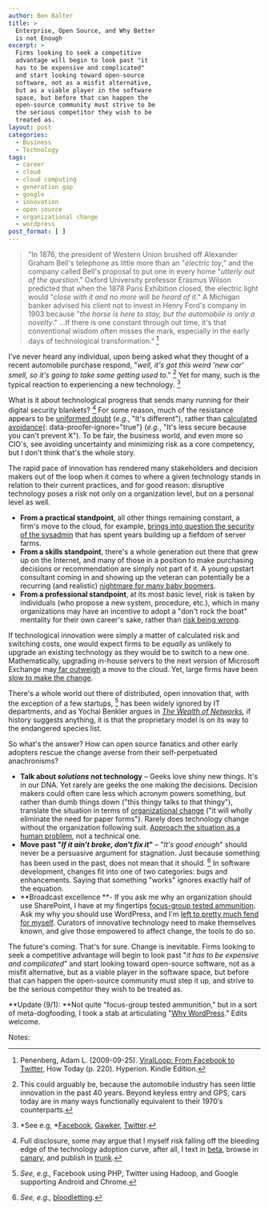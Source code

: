 ```yaml
---
author: Ben Balter
title: >
  Enterprise, Open Source, and Why Better
  is not Enough
excerpt: >
  Firms looking to seek a competitive
  advantage will begin to look past "it
  has to be expensive and complicated"
  and start looking toward open-source
  software, not as a misfit alternative,
  but as a viable player in the software
  space, but before that can happen the
  open-source community must strive to be
  the serious competitor they wish to be
  treated as.
layout: post
categories:
  - Business
  - Technology
tags:
  - career
  - cloud
  - cloud computing
  - generation gap
  - google
  - innovation
  - open source
  - organizational change
  - wordpress
post_format: [ ]
---
```

> "In 1876, the president of Western Union brushed off Alexander Graham Bell's telephone as little more than an "*electric toy*," and the company called Bell's proposal to put one in every home "*utterly out of the question*." Oxford University professor Erasmus Wilson predicted that when the 1878 Paris Exhibition closed, the electric light would "*close with it and no more will be heard of it*." A Michigan banker advised his client not to invest in Henry Ford's company in 1903 because "*the horse is here to stay, but the automobile is only a novelty*." …If there is one constant through out time, it's that conventional wisdom often misses the mark, especially in the early days of technological transformation." [^1]

I've never heard any individual, upon being asked what they thought of a recent automobile purchase respond, "*well, it's got this weird ‘new car' smell, so it's going to take some getting used to*." [^2] Yet for many, such is the typical reaction to experiencing a new technology. [^3]

What is it about technological progress that sends many running for their digital security blankets? [^4] For some reason, much of the resistance appears to be [uniformed doubt][5] (*e.g.*, "It's different"), rather than [calculated avoidance][6]{: data-proofer-ignore="true"} (*e.g.*, "It's less secure because you can't prevent X"). To be fair, the business world, and even more so CIO's, see avoiding uncertainty and minimizing risk as a core competency, but I don't think that's the whole story.

The rapid pace of innovation has rendered many stakeholders and decision makers out of the loop when it comes to where a given technology stands in relation to their current practices, and for good reason: disruptive technology poses a risk not only on a organization level, but on a personal level as well.

*   **From a practical standpoint**, all other things remaining constant, a firm's move to the cloud, for example, [brings into question the security of the sysadmin][7] that has spent years building up a fiefdom of server farms.
*   **From a skills standpoint**, there's a whole generation out there that grew up on the Internet, and many of those in a position to make purchasing decisions or recommendation are simply not part of it. A young upstart consultant coming in and showing up the veteran can potentially be a recurring (and realistic) [nightmare for many baby boomers][8].
*   **From a professional standpoint**, at its most basic level, risk is taken by individuals (who propose a new system, procedure, etc.), which in many organizations may have an incentive to adopt a "don't rock the boat" mentality for their own career's sake, rather than [risk being wrong][9].

If technological innovation were simply a matter of calculated risk and switching costs, one would expect firms to be *equally* as unlikely to upgrade an existing technology as they would be to switch to a new one. Mathematically, upgrading in-house servers to the next version of Microsoft Exchange may[ far outweigh][10] a move to the cloud. Yet, large firms have been [slow to make the change][11].

There's a whole world out there of distributed, open innovation that, with the exception of a few startups, [^5] has been widely ignored by IT departments, and as Yochai Benkler argues in *[The Wealth of Networks][13],* if history suggests anything, it is that the proprietary model is on its way to the endangered species list.

So what's the answer? How can open source fanatics and other early adopters rescue the change averse from their self-perpetuated anachronisms?

*   **Talk about *solutions* not technology** – Geeks love shiny new things. It's in our DNA. Yet rarely are geeks the one making the decisions. Decision makers could often care less which acronym powers something, but rather than dumb things down ("this thingy talks to that thingy"), translate the situation in terms of [organizational change][14] ("it will wholly eliminate the need for paper forms"). Rarely does technology change without the organization following suit. [Approach the situation as a human problem][15], not a technical one.
*   **Move past "*If it ain't broke, don't fix it*"** – "*It's good enough*" should never be a persuasive argument for stagnation. Just because something has been used in the past, does not mean that it should. [^6] </em>In software development, changes fit into one of two categories: bugs and enhancements. Saying that something "works" ignores exactly half of the equation.
*   **Broadcast excellence **- If you ask me why an organization should use SharePoint, I have at my fingertips [focus-group tested ammunition][17]. Ask my why you should use WordPress, and I'm [left to pretty much fend for myself][18].  Curators of innovative technology need to make themselves known, and give those empowered to affect change, the tools to do so.

The future's coming. That's for sure. Change is inevitable. Firms looking to seek a competitive advantage will begin to look past "*it has to be expensive and complicated*" and start looking toward open-source software, not as a misfit alternative, but as a viable player in the software space, but before that can happen the open-source community must step it up, and strive to be the serious competitor they wish to be treated as.

**Update (9/1): **Not quite "focus-group tested ammunition," but in a sort of meta-dogfooding, I took a stab at articulating "[Why WordPress][19]." Edits welcome.

Notes:

[^1]: Penenberg, Adam L. (2009-09-25). [ViralLoop: From Facebook to Twitter][20], How Today (p. 220). Hyperion. Kindle Edition.
[^2]: This could arguably be, because the automobile industry has seen little innovation in the past 40 years. Beyond keyless entry and GPS, cars today are in many ways functionally equivalent to their 1970′s counterparts.
[^3]: *See e.g, *[Facebook][23], [Gawker][24], [Twitter][25].
[^4]: Full disclosure, some may argue that I myself risk falling off the bleeding edge of the technology adoption curve, after all, I text in [beta][27], browse in [canary][28], and publish in [trunk][29].
[^5]: *See, e.g.,* Facebook using PHP, Twitter using Hadoop, and Google supporting Android and Chrome.
[^6]: *See, e.g.,* [bloodletting][32].

[5]: http://opensource.sys-con.com/node/692407
[6]: http://www.infoworld.com/article/2652198/security/gartner--seven-cloud-computing-security-risks.html
[7]: http://searchnetworking.techtarget.com/news/1381193/IT-job-security-fears-over-cloud-computing-Network-jobs-still-vital
[8]: http://www.lexjansen.com/pharmasug/2000/techtech/tt16.pdf
[9]: http://en.wikipedia.org/wiki/Betamax
[10]: http://www.google.com/apps/intl/en/business/messaging_value.html
[11]: http://googleenterprise.blogspot.com/2009/07/paving-road-to-apps-adoption-in-large.html
[13]: http://www.amazon.com/Wealth-Networks-Production-Transforms-Markets/dp/0300110561
[14]: http://www.mindtools.com/pages/article/newPPM_82.htm
[15]: http://www.amazon.com/Solution-Selling-Creating-Difficult-Markets/dp/0786303158
[17]: http://sharepoint.microsoft.com/en-us/product/benefits/Pages/default.aspx
[18]: https://encrypted.google.com/webhp?oei=4HNeTqaVEsb50gGCldE7#sclient=psy&hl=en&newwindow=1&site=webhp&source=hp&q=Why+Wordpress%3F+site%3Awordpress.org&pbx=1&oq=Why+Wordpress%3F+site:wordpress.org&aq=f&aqi=&aql=&gs_sm=e&gs_upl=3748l3748l0l4002l1l1l0l0l0l0l128l128l0.1l1l0&qscrl=1&bav=on.2,or.r_gc.r_pw.&fp=4bf87fb63526ad5b&biw=1123&bih=733
[19]: http://ben.balter.com/2011/09/01/why-wordpress/
[20]: http://www.amazon.com/Viral-Loop-Facebook-Businesses-Themselves/dp/1401323499
[23]: http://www.petitiononline.com/ada4305/petition.html
[24]: http://thenextweb.com/media/2011/02/08/whats-wrong-with-gawkers-redesign/
[25]: http://www.businessweek.com/magazine/content/10_40/b4197036693152.htm
[27]: http://developer.apple.com/
[28]: http://tools.google.com/dlpage/chromesxs
[29]: http://wordpress.org/download/svn/
[32]: http://en.wikipedia.org/wiki/Bloodletting

